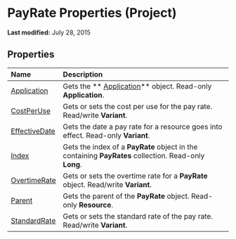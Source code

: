 
# PayRate Properties (Project)

 **Last modified:** July 28, 2015


## Properties



|**Name**|**Description**|
|:-----|:-----|
| [Application](6d4579e3-a061-719b-278f-626afeb4fc0b.md)|Gets the  ** [Application](8eb91712-7784-a102-38c0-19bb056c27e9.md)** object. Read-only **Application**.|
| [CostPerUse](7925d309-afb9-a0f8-7d40-9c2388fdaa1d.md)|Gets or sets the cost per use for the pay rate. Read/write  **Variant**.|
| [EffectiveDate](3e247def-0f83-3a4f-5408-454a73f12b4d.md)|Gets the date a pay rate for a resource goes into effect. Read-only  **Variant**.|
| [Index](03973d46-650b-bdf6-52c7-0e71d1b78ea1.md)|Gets the index of a  **PayRate** object in the containing **PayRates** collection. Read-only **Long**.|
| [OvertimeRate](d09e21a4-d582-9a53-d5d4-2f095ff1c314.md)|Gets or sets the overtime rate for a  **PayRate** object. Read/write **Variant**.|
| [Parent](ba02dc16-31dc-2842-2438-e24e292d19d1.md)|Gets the parent of the  **PayRate** object. Read-only **Resource**.|
| [StandardRate](ad4d498b-2a64-d821-cf93-4d5fefda6da8.md)|Gets or sets the standard rate of the pay rate. Read/write  **Variant**.|
